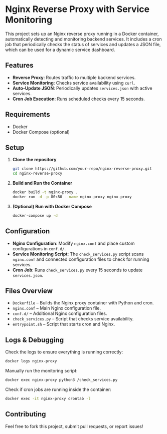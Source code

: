 # Nginx Reverse Proxy with Service Monitoring

This project sets up an Nginx reverse proxy running in a Docker container, automatically detecting and monitoring backend services. It includes a cron job that periodically checks the status of services and updates a JSON file, which can be used for a dynamic service dashboard.

## Features

- **Reverse Proxy**: Routes traffic to multiple backend services.
- **Service Monitoring**: Checks service availability using `curl`.
- **Auto-Update JSON**: Periodically updates `services.json` with active services.
- **Cron Job Execution**: Runs scheduled checks every 15 seconds.

## Requirements

- Docker
- Docker Compose (optional)

## Setup

1. **Clone the repository**
   ```sh
   git clone https://github.com/your-repo/nginx-reverse-proxy.git
   cd nginx-reverse-proxy
   ```

2. **Build and Run the Container**
   ```sh
   docker build -t nginx-proxy .
   docker run -d -p 80:80 --name nginx-proxy nginx-proxy
   ```

3. **(Optional) Run with Docker Compose**
   ```sh
   docker-compose up -d
   ```

## Configuration

- **Nginx Configuration**: Modify `nginx.conf` and place custom configurations in `conf.d/`.
- **Service Monitoring Script**: The `check_services.py` script scans `nginx.conf` and connected configuration files to check for running services.
- **Cron Job**: Runs `check_services.py` every 15 seconds to update `services.json`.

## Files Overview

- `Dockerfile` – Builds the Nginx proxy container with Python and cron.
- `nginx.conf` – Main Nginx configuration file.
- `conf.d/` – Additional Nginx configuration files.
- `check_services.py` – Script that checks service availability.
- `entrypoint.sh` – Script that starts cron and Nginx.

## Logs & Debugging

Check the logs to ensure everything is running correctly:
```sh
docker logs nginx-proxy
```

Manually run the monitoring script:
```sh
docker exec nginx-proxy python3 /check_services.py
```

Check if cron jobs are running inside the container:
```sh
docker exec -it nginx-proxy crontab -l
```

## Contributing

Feel free to fork this project, submit pull requests, or report issues!
